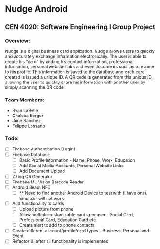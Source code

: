 # Nudge Android  #
## CEN 4020: Software Engineering I Group Project #

### Overview: #
Nudge is a digital business card application. Nudge allows users to quickly and accurately exchange information electronically. The user is able to create his “card” by adding his contact information, professional information, personal website links and even documents such as a resume to his profile. This information is saved to the database and each card created is issued a unique ID. A QR code is generated from this unique ID, allowing the user to quickly share his information with another user by simply scanning the QR code.

### Team Members: #
- Ryan LaBelle 
- Chelsea Berger
- June Sanchez 
- Felippe Lossano

### Todo: #
- [ ] Firebase Authentication (Login)
- [ ] Firebase Database
    - [ ] Basic Profile Information - Name, Phone, Work, Education
    - [ ] Add Social Media Accounts, Personal Website Links
    - [ ] Add Document Upload
- [ ] ZXing QR Generator
- [ ] Firebase ML Vision Barcode Reader
- [ ] Android Beam NFC
    - [ ] ** Need to find another Android Device to test with (I have one). Emulator will not work. 
- [ ] Add functionality to cards
    - [ ] Upload picture from phone
    - [ ] Allow multiple customizable cards per user - Social Card, Professional Card, Education Card etc.
    - [ ] Create alert to add to phone contacts 
- [ ] Create different account/profile/card types - Business, Personal and Event   
- [ ] Refactor UI after all functionality is implemented 

